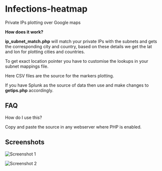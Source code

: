 Infections-heatmap
==================

Private IPs plotting over Google maps

**How does it work?**

**ip_subnet_match.php** will match your private IPs with the subnets and gets the corresponding city and country, based on these details we get the lat and lon for plotting cities and countries.

To get exact location pointer you have to customise the lookups in your subnet mappings file.

Here CSV files are the source for the markers plotting.

If you have Splunk as the source of data then use and make changes to **getips.php** accordingly.

## FAQ
How do I use this?

Copy and paste the source in any webserver where PHP is enabled.


## Screenshots

![Screenshot 1](https://raw.github.com/asifhj/infections-heatmap/master/Screenshot.png)

![Screenshot 2](https://raw.github.com/asifhj/infections-heatmap/master/Screenshot-1.png)

